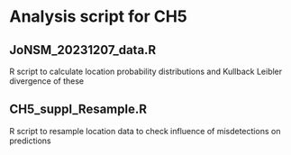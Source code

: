 # Analysis script for CH5

## JoNSM_20231207_data.R
R script to calculate location probability distributions and Kullback Leibler divergence of these

## CH5_suppl_Resample.R
R script to resample location data to check influence of misdetections on predictions

